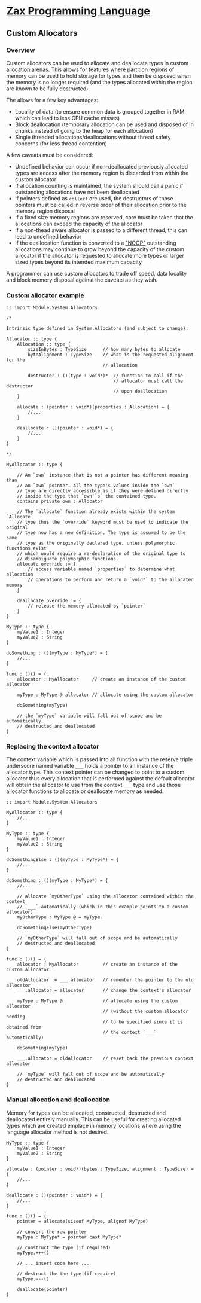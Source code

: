 
# [Zax Programming Language](index.md)

## Custom Allocators

### Overview

Custom allocators can be used to allocate and deallocate types in custom [allocation arenas](https://en.wikipedia.org/wiki/Region-based_memory_management). This allows for features where partition regions of memory can be used to hold storage for types and then be disposed when the memory is no longer required (and the types allocated within the region are known to be fully destructed).

The allows for a few key advantages:
* Locality of data (to ensure common data is grouped together in RAM which can lead to less CPU cache misses)
* Block deallocation (temporary allocation can be used and disposed of in chunks instead of going to the heap for each allocation)
* Single threaded allocations/deallocations without thread safety concerns (for less thread contention)

A few caveats must be considered:
* Undefined behavior can occur if non-deallocated previously allocated types are access after the memory region is discarded from within the custom allocator 
* If allocation counting is maintained, the system should call a panic if outstanding allocations have not been deallocated
* If pointers defined as `collect` are used, the destructors of those pointers must be called in reverse order of their allocation prior to the memory region disposal
* If a fixed size memory regions are reserved, care must be taken that the allocations can exceed the capacity of the allocator
* If a non-thead aware allocator is passed to a different thread, this can lead to undefined behavior
* If the deallocation function is converted to a ["NOOP"](https://en.wikipedia.org/wiki/NOP_(code)) outstanding allocations may continue to grow beyond the capacity of the custom allocator if the allocator is requested to allocate more types or larger sized types beyond its intended maximum capacity

A programmer can use custom allocators to trade off speed, data locality and block memory disposal against the caveats as they wish.


### Custom allocator example

````zax
:: import Module.System.Allocators

/*

Intrinsic type defined in System.Allocators (and subject to change):

Allocator :: type {
    Allocation :: type {
        sizeInBytes : TypeSize      // how many bytes to allocate
        byteAlignment : TypeSize    // what is the requested alignment for the
                                    // allocation

        destructor : ()(type : void*)*  // function to call if the
                                        // allocator must call the destructor
                                        // upon deallocation
    }

    allocate : (pointer : void*)(properties : Allocation) = {
        //...
    }

    deallocate : ()(pointer : void*) = {
        //...
    }
}

*/

MyAllocator :: type {

    // An `own` instance that is not a pointer has different meaning than
    // an `own` pointer. All the type's values inside the `own`
    // type are directly accessible as if they were defined directly
    // inside the type that `own'`s` the contained type.
    contains private own : Allocator

    // The `allocate` function already exists within the system `Allocate`
    // type thus the `override` keyword must be used to indicate the original
    // type now has a new definition. The type is assumed to be the same
    // type as the originally declared type, unless polymorphic functions exist
    // which would require a re-declaration of the original type to
    // disambiguate polymorphic functions.
    allocate override := {
        // access variable named `properties` to determine what allocation
        // operations to perform and return a `void*` to the allocated memory
    }

    deallocate override := {
        // release the memory allocated by `pointer`
    }
}

MyType :: type {
    myValue1 : Integer
    myValue2 : String
}

doSomething : ()(myType : MyType*) = {
    //...
}

func : ()() = {
    allocator : MyAllocator     // create an instance of the custom allocator

    myType : MyType @ allocator // allocate using the custom allocator

    doSomething(myType)

    // the `myType` variable will fall out of scope and be automatically
    // destructed and deallocated
}
````


### Replacing the context allocator

The context variable which is passed into all function with the reserve triple underscore named variable `___` holds a pointer to an instance of the allocator type. This context pointer can be changed to point to a custom allocator thus every allocation that is performed against the default allocator will obtain the allocator to use from the context `___` type and use those allocator functions to allocate or deallocate memory as needed.

````zax
:: import Module.System.Allocators

MyAllocator :: type {
    //...
}

MyType :: type {
    myValue1 : Integer
    myValue2 : String 
}

doSomethingElse : ()(myType : MyType*) = {
    //...
}

doSomething : ()(myType : MyType*) = {
    //...

    // allocate `myOtherType` using the allocator contained within the context
    // `___` automatically (which in this example points to a custom allocator)
    myOtherType : MyType @ = myType.

    doSomethingElse(myOtherType)

    // `myOtherType` will fall out of scope and be automatically
    // destructed and deallocated
}

func : ()() = {
    allocator : MyAllocator         // create an instance of the custom allocator

    oldAllocator := ___.allocator   // remember the pointer to the old allocator
    ___.allocator = allocator       // change the context's allocator

    myType : MyType @               // allocate using the custom allocator
                                    // (without the custom allocator needing
                                    // to be specified since it is obtained from
                                    // the context `___` automatically)

    doSomething(myType)

    ___.allocator = oldAllocator    // reset back the previous context allocator

    // `myType` will fall out of scope and be automatically
    // destructed and deallocated
}
````


### Manual allocation and deallocation

Memory for types can be allocated, constructed, destructed and deallocated entirely manually. This can be useful for creating allocated types which are created emplace in memory locations where using the language allocator method is not desired.

````zax
MyType :: type {
    myValue1 : Integer
    myValue2 : String
}

allocate : (pointer : void*)(bytes : TypeSize, alignment : TypeSize) = {
    //...
}

deallocate : ()(pointer : void*) = {
    //...
}

func : ()() = {
    pointer = allocate(sizeof MyType, alignof MyType)
    
    // convert the raw pointer
    myType : MyType* = pointer cast MyType*
    
    // construct the type (if required)
    myType.+++()

    // ... insert code here ...

    // destruct the the type (if require)
    myType.---()

    deallocate(pointer)
}
````
